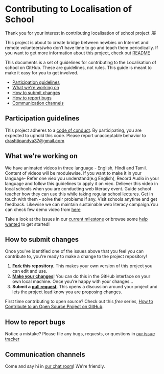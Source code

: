 # Contributing to Localisation of School

Thank you for your interest in contributing localisation of school project .:smiley_cat:

This project is about to create bridge between newbies on Internet and remote volunteers/who don’t have time to go and teach them periodically. If you want to get more information about this project, check out [README](README.md)

This documents is a set of guidelines for contributing to the Localisation of school on GitHub. These are guidelines, not rules. This guide is meant to make it easy for you to get involved.

* [Participation guidelines](#participation-guidelines)
* [What we're working on](#what-were-working-on)
* [How to submit changes](#how-to-submit-changes)
* [How to report bugs](#how-to-report-bugs)
* [Communication channels](#communication-channels)

## Participation guidelines

This project adheres to a [code of conduct](CODE_OF_CONDUCT.md). By participating, you are expected to uphold this code. Please report unacceptable behavior to drashtipandya37@gmail.com.

## What we're working on

We have animated videos in three language - English, Hindi and Tamil. Content of videos will be modulewise. If you want to make it in your language- Refer one vieo you understand(e.g English), Record Audio in your language and follow this guidelines<link> to apply it on vieo. Deliever this video in local schools when you are conducting web literacy event. Guide school teacher how they can use this while taking regular school lectures. Get in touch with them - solve their problems if any. Visit schools anytime and get feedback. Likewise we can maintain sustainable web literacy campaign.You can check few demo video from [here](https://www.youtube.com/playlist?list=PLu2d9jFcLV1G-t-9lXrBwxOSq_PHuo1RO&spfreload=10)

Take a look at the issues in our [current milestone](https://github.com/drashti4/localisationofschool/milestones) or browse some [help wanted](https://github.com/drashti4/localisationofschool/issues?q=is%3Aissue+is%3Aopen+label%3A%22help+wanted%22) to get started!

## How to submit changes

Once you've identified one of the issues above that you feel you can contribute to, you're ready to make a change to the project repository!

1. **[Fork](https://help.github.com/articles/fork-a-repo/) this repository**. This makes your own version of this project you can edit and use.
2. **[Make your changes](https://guides.github.com/activities/forking/#making-changes)**! You can do this in the GitHub interface on your own local machine. Once you're happy with your changes...
3. **Submit a [pull request](https://help.github.com/articles/proposing-changes-to-a-project-with-pull-requests/)**. This opens a discussion around your project and lets the project lead know you are proposing changes.

First time contributing to open source? Check out this *free* series, [How to Contribute to an Open Source Project on GitHub](https://egghead.io/series/how-to-contribute-to-an-open-source-project-on-github).

## How to report bugs

Notice a mistake? Please file any bugs, requests, or questions in [our issue tracker](https://github.com/drashti4/localisationofschool/issues)

## Communication channels

Come and say hi in [our chat room](https://gitter.im/Open-Leadership-Localisation-of-School/Lobby)! We're friendly.


